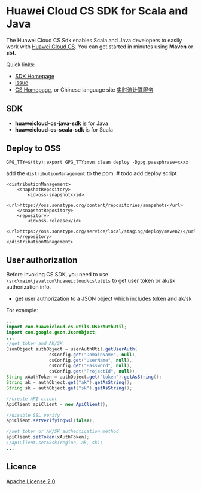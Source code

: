 #  Huawei Cloud CS SDK for Scala and Java

The Huawei Cloud CS Sdk enables Scala and Java developers to easily work with [Huawei Cloud CS](http://www.huaweicloud.com/en-us/product/cs.html). You can get started in minutes using **Maven** or **sbt**.

Quick links:

- [SDK Homepage](http://developer.huaweicloud.com/dev/sdk?all)
- [issue](https://github.com/huaweicloudsdk/huaweicloud-cs-sdk/issues)
- [CS Homepage](http://www.huaweicloud.com/en-us/product/cs.html), or Chinese language site [实时流计算服务](http://www.huaweicloud.com/product/cs.html)

##  SDK

- **huaweicloud-cs-java-sdk** is for Java 
- **huaweicloud-cs-scala-sdk** is for Scala

##  Deploy to OSS

```
GPG_TTY=$(tty);export GPG_TTY;mvn clean deploy -Dgpg.passphrase=xxxx
```

add the `distributionManagement` to the pom. # todo add deploy script 

```
<distributionManagement>
    <snapshotRepository>
        <id>oss-snapshot</id>
        <url>https://oss.sonatype.org/content/repositories/snapshots</url>
    </snapshotRepository>
    <repository>
        <id>oss-release</id>
        <url>https://oss.sonatype.org/service/local/staging/deploy/maven2/</url>
    </repository>
</distributionManagement>
```

## User authorization

Before invoking CS SDK, you need to use `\src\main\java\com\huaweicloud\cs\utils` to get user token or ak/sk authorization info.

- get user authorization to a JSON object which includes token and ak/sk

For example:
```java
...
import com.huaweicloud.cs.utils.UserAuthUtil;
import com.google.gson.JsonObject;
...
//get token and AK/SK
JsonObject authObject = userAuthUtil.getUserAuth(
                csConfig.get("DomainName", null),
                csConfig.get("UserName", null),
                csConfig.get("Password", null),
                csConfig.get("ProjectId", null));
String xAuthToken = authObject.get("token").getAsString();
String ak = authObject.get("ak").getAsString();
String sk = authObject.get("sk").getAsString();

//create API client
ApiClient apiClient = new ApiClient();

//disable SSL verify
apiClient.setVerifyingSsl(false);

//set token or AK/SK authentication method
apiClient.setToken(xAuthToken);
//apiClient.setAksk(region, ak, sk);
...
```

##  Licence

[Apache License 2.0](https://www.apache.org/licenses/LICENSE-2.0.html)
